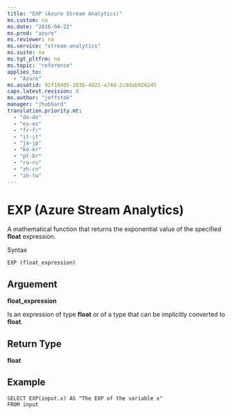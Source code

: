 ```yaml
---
title: "EXP (Azure Stream Analytics)"
ms.custom: na
ms.date: "2016-04-22"
ms.prod: "azure"
ms.reviewer: na
ms.service: "stream-analytics"
ms.suite: na
ms.tgt_pltfrm: na
ms.topic: "reference"
applies_to: 
  - "Azure"
ms.assetid: 92f18405-2036-4922-a74d-2c9dab926245
caps.latest.revision: 8
ms.author: "jeffstok"
manager: "jhubbard"
translation.priority.mt: 
  - "de-de"
  - "es-es"
  - "fr-fr"
  - "it-it"
  - "ja-jp"
  - "ko-kr"
  - "pt-br"
  - "ru-ru"
  - "zh-cn"
  - "zh-tw"
---
```

# EXP (Azure Stream Analytics)
  A mathematical function that returns the exponential value of the specified **float** expression.  
  
 Syntax  
  
```  
EXP (float_expression)  
```  
  
## Arguement  
 **float_expression**  
  
 Is an expression of type **float** or of a type that can be implicitly converted to **float**.  
  
## Return Type  
 **float**  
  
## Example  
  
```  
SELECT EXP(input.x) AS "The EXP of the variable x"  
FROM input  
```  
  
  